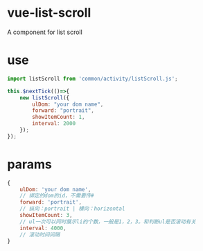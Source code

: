 # vue-list-scroll
A component for list scroll

# use
```javascript
import listScroll from 'common/activity/listScroll.js';

this.$nextTick(()=>{
    new listScroll({
        ulDom: "your dom name",
        forward: "portrait",
        showItemCount: 1,
        interval: 2000
    });
});
```

# params
```javascript
{
    ulDom: 'your dom name',  
    // 绑定的dom的id，不需要传#
    forward: 'portrait',        
    // 纵向：portrait | 横向：horizontal
    showItemCount: 3,           
    // ul一次可以同时展示li的个数，一般是1，2，3。和判断ul是否滚动有关
    interval: 4000,             
    // 滚动时间间隔
}
```
